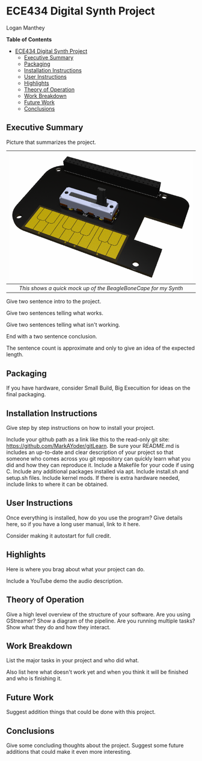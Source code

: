 # ECE434 Digital Synth Project
Logan Manthey


<!-- markdown-toc start - Don't edit this section. Run M-x markdown-toc-refresh-toc -->
**Table of Contents**

- [ECE434 Digital Synth Project](#ece434-digital-synth-project)
    - [Executive Summary](#executive-summary)
    - [Packaging](#packaging)
    - [Installation Instructions](#installation-instructions)
    - [User Instructions](#user-instructions)
    - [Highlights](#highlights)
    - [Theory of Operation](#theory-of-operation)
    - [Work Breakdown](#work-breakdown)
    - [Future Work](#future-work)
    - [Conclusions](#conclusions)

<!-- markdown-toc end -->



## Executive Summary
Picture that summarizes the project.

| ![Boris](RenderV1.png) | 
|:--:| 
| *This shows a quick mock up of the BeagleBoneCape for my Synth* |


Give two sentence intro to the project.

Give two sentences telling what works.

Give two sentences telling what isn't working.

End with a two sentence conclusion.

The sentence count is approximate and only to give an idea of the expected length.

## Packaging
If you have hardware, consider Small Build, Big Execuition for ideas on the final packaging.

## Installation Instructions
Give step by step instructions on how to install your project.

Include your github path as a link like this to the read-only git site: https://github.com/MarkAYoder/gitLearn.
Be sure your README.md is includes an up-to-date and clear description of your project so that someone who comes across you git repository can quickly learn what you did and how they can reproduce it.
Include a Makefile for your code if using C.
Include any additional packages installed via apt. Include install.sh and setup.sh files.
Include kernel mods.
If there is extra hardware needed, include links to where it can be obtained.

## User Instructions
Once everything is installed, how do you use the program? Give details here, so if you have a long user manual, link to it here.

Consider making it autostart for full credit.

## Highlights
Here is where you brag about what your project can do.

Include a YouTube demo the audio description.

## Theory of Operation
Give a high level overview of the structure of your software. Are you using GStreamer? Show a diagram of the pipeline. Are you running multiple tasks? Show what they do and how they interact.

## Work Breakdown
List the major tasks in your project and who did what.

Also list here what doesn't work yet and when you think it will be finished and who is finishing it.

## Future Work
Suggest addition things that could be done with this project.

## Conclusions
Give some concluding thoughts about the project. Suggest some future additions that could make it even more interesting.

